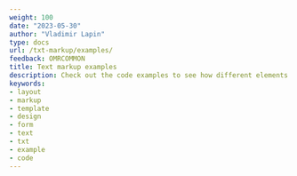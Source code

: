 ```yaml
---
weight: 100
date: "2023-05-30"
author: "Vladimir Lapin"
type: docs
url: /txt-markup/examples/
feedback: OMRCOMMON
title: Text markup examples
description: Check out the code examples to see how different elements can be used and combined with each other.
keywords:
- layout
- markup
- template
- design
- form
- text
- txt
- example
- code
---
```

